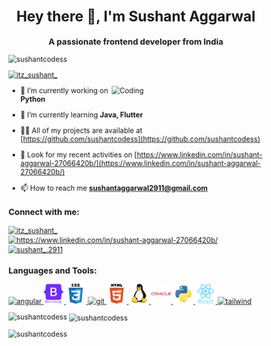 <h1 align="center">Hey there 👋, I'm Sushant Aggarwal</h1>
<h3 align="center">A passionate frontend developer from India</h3>

<p align="left"> <img src="https://komarev.com/ghpvc/?username=sushantcodess&label=Profile%20views&color=0e75b6&style=flat" alt="sushantcodess" /> </p>

<p align="left"> <a href="https://twitter.com/itz_sushant_" target="blank"><img src="https://img.shields.io/twitter/follow/itz_sushant_?logo=twitter&style=for-the-badge" alt="itz_sushant_" /></a> </p>
<img align="right" alt="Coding" width="300" src="https://media3.giphy.com/media/v1.Y2lkPTc5MGI3NjExcThzd3J1bHl0aWt5Y20wdnlheTdqcHBvdmFpdTg2bHF4OHI4N3N0MCZlcD12MV9pbnRlcm5hbF9naWZfYnlfaWQmY3Q9cw/lP8xu5t2DLGG045H8F/giphy.gif">

- 🔭 I’m currently working on **Python**

- 🌱 I’m currently learning **Java, Flutter**

- 👨‍💻 All of my projects are available at [https://github.com/sushantcodess](https://github.com/sushantcodess)

- 📝 Look for my recent activities on [https://www.linkedin.com/in/sushant-aggarwal-27066420b/](https://www.linkedin.com/in/sushant-aggarwal-27066420b/)

- 📫 How to reach me **sushantaggarwal2911@gmail.com**

<h3 align="left">Connect with me:</h3>
<p align="left">
<a href="https://twitter.com/itz_sushant_" target="blank"><img align="center" src="https://raw.githubusercontent.com/rahuldkjain/github-profile-readme-generator/master/src/images/icons/Social/twitter.svg" alt="itz_sushant_" height="30" width="40" /></a>
<a href="https://www.linkedin.com/in/sushant-aggarwal-27066420b/" target="blank"><img align="center" src="https://raw.githubusercontent.com/rahuldkjain/github-profile-readme-generator/master/src/images/icons/Social/linked-in-alt.svg" alt="https://www.linkedin.com/in/sushant-aggarwal-27066420b/" height="30" width="40" /></a>
<a href="https://instagram.com/sushant_.2911" target="blank"><img align="center" src="https://raw.githubusercontent.com/rahuldkjain/github-profile-readme-generator/master/src/images/icons/Social/instagram.svg" alt="sushant_.2911" height="30" width="40" /></a>
</p>

<h3 align="left">Languages and Tools:</h3>
<p align="left"> <a href="https://angular.io" target="_blank" rel="noreferrer"> <img src="https://angular.io/assets/images/logos/angular/angular.svg" alt="angular" width="40" height="40"/> </a> <a href="https://getbootstrap.com" target="_blank" rel="noreferrer"> <img src="https://raw.githubusercontent.com/devicons/devicon/master/icons/bootstrap/bootstrap-plain-wordmark.svg" alt="bootstrap" width="40" height="40"/> </a> <a href="https://www.w3schools.com/css/" target="_blank" rel="noreferrer"> <img src="https://raw.githubusercontent.com/devicons/devicon/master/icons/css3/css3-original-wordmark.svg" alt="css3" width="40" height="40"/> </a> <a href="https://git-scm.com/" target="_blank" rel="noreferrer"> <img src="https://www.vectorlogo.zone/logos/git-scm/git-scm-icon.svg" alt="git" width="40" height="40"/> </a> <a href="https://www.w3.org/html/" target="_blank" rel="noreferrer"> <img src="https://raw.githubusercontent.com/devicons/devicon/master/icons/html5/html5-original-wordmark.svg" alt="html5" width="40" height="40"/> </a> <a href="https://www.linux.org/" target="_blank" rel="noreferrer"> <img src="https://raw.githubusercontent.com/devicons/devicon/master/icons/linux/linux-original.svg" alt="linux" width="40" height="40"/> </a> <a href="https://www.oracle.com/" target="_blank" rel="noreferrer"> <img src="https://raw.githubusercontent.com/devicons/devicon/master/icons/oracle/oracle-original.svg" alt="oracle" width="40" height="40"/> </a> <a href="https://www.python.org" target="_blank" rel="noreferrer"> <img src="https://raw.githubusercontent.com/devicons/devicon/master/icons/python/python-original.svg" alt="python" width="40" height="40"/> </a> <a href="https://reactjs.org/" target="_blank" rel="noreferrer"> <img src="https://raw.githubusercontent.com/devicons/devicon/master/icons/react/react-original-wordmark.svg" alt="react" width="40" height="40"/> </a> <a href="https://tailwindcss.com/" target="_blank" rel="noreferrer"> <img src="https://www.vectorlogo.zone/logos/tailwindcss/tailwindcss-icon.svg" alt="tailwind" width="40" height="40"/> </a> </p>

<p><img align="left" src="https://github-readme-stats.vercel.app/api/top-langs?username=sushantcodess&show_icons=true&locale=en&layout=compact" alt="sushantcodess" /></p>

<p>&nbsp;<img align="center" src="https://github-readme-stats.vercel.app/api?username=sushantcodess&show_icons=true&locale=en" alt="sushantcodess" /></p>

<p><img align="center" src="https://github-readme-streak-stats.herokuapp.com/?user=sushantcodess&" alt="sushantcodess" /></p>
